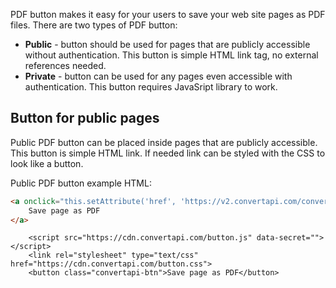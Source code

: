 PDF button makes it easy for your users to save your web site pages as PDF files. There are two types of PDF button:
  
- **Public** - button should be used for pages that are publicly accessible without authentication. This button is simple HTML link tag, no external references needed.
- **Private** - button can be used for any pages even accessible with authentication. This button requires JavaSript library to work.

## Button for public pages

Public PDF button can be placed inside pages that are publicly accessible. This button is simple HTML link. If needed link can be styled with the CSS to look like a button.

Public PDF button example HTML:

```html
<a onclick="this.setAttribute('href', 'https://v2.convertapi.com/convert/web/to/pdf?secret=1234567890123456&download=attachment&url=' + encodeURI(window.location))" href="#">
    Save page as PDF
</a>
```

        <script src="https://cdn.convertapi.com/button.js" data-secret=""></script>
        <link rel="stylesheet" type="text/css" href="https://cdn.convertapi.com/button.css">
        <button class="convertapi-btn">Save page as PDF</button>
